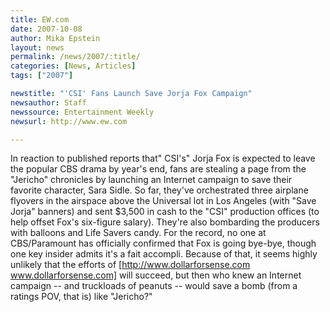 ```yaml
---
title: EW.com 
date: 2007-10-08
author: Mika Epstein
layout: news
permalink: /news/2007/:title/
categories: [News, Articles]
tags: ["2007"]

newstitle: "'CSI' Fans Launch Save Jorja Fox Campaign"
newsauthor: Staff
newssource: Entertainment Weekly 
newsurl: http://www.ew.com

---
```


In reaction to published reports that" CSI's" Jorja Fox is expected to leave the popular CBS drama by year's end, fans are stealing a page from the "Jericho" chronicles by launching an Internet campaign to save their favorite character, Sara Sidle. So far, they've orchestrated three airplane flyovers in the airspace above the Universal lot in Los Angeles (with "Save Jorja" banners) and sent $3,500 in cash to the "CSI" production offices (to help offset Fox's six-figure salary). They're also bombarding the producers with balloons and Life Savers candy. For the record, no one at CBS/Paramount has officially confirmed that Fox is going bye-bye, though one key insider admits it's a fait accompli. Because of that, it seems highly unlikely that the efforts of [http://www.dollarforsense.com www.dollarforsense.com] will succeed, but then who knew an Internet campaign -- and truckloads of peanuts -- would save a bomb (from a ratings POV, that is) like "Jericho?"